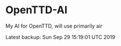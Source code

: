 # OpenTTD-AI
My AI for OpenTTD, will use primarily air

Latest backup: Sun Sep 29 15:19:01 UTC 2019
